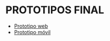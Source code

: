 # PROTOTIPOS FINAL
* [Prototipo web](https://www.figma.com/proto/LlHieu7aimyIe3kzkdJTBq/Bocetos-APP?type=design&t=nB9YL9Vv5wcJ0l6b-1&scaling=scale-down&page-id=0%3A1&node-id=1-2&starting-point-node-id=1%3A2&mode=design) 
* [Prototipo móvil](https://www.figma.com/proto/LlHieu7aimyIe3kzkdJTBq/Bocetos-APP?type=design&t=nB9YL9Vv5wcJ0l6b-1&scaling=scale-down&page-id=0%3A1&node-id=1-2&starting-point-node-id=1%3A2&mode=design)

